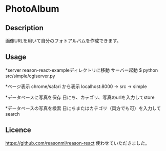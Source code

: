 PhotoAlbum
====

## Description
画像URLを用いて自分のフォトアルバムを作成できます。

## Usage
*server
  reason-react-exampleディレクトリに移動
  サーバー起動
  $ python src/simple/cgiserver.py

*ページ表示
  chrome/safari から表示
  localhost:8000
  -> src -> simple

*データベースに写真を保存
  日にち、カテゴリ、写真のurlを入力してstore

*データベースの写真を検索
  日にちまたはカテゴリ（両方でも可）を入力してsearch

## Licence
<https://github.com/reasonml/reason-react>
使わせていただきました。
